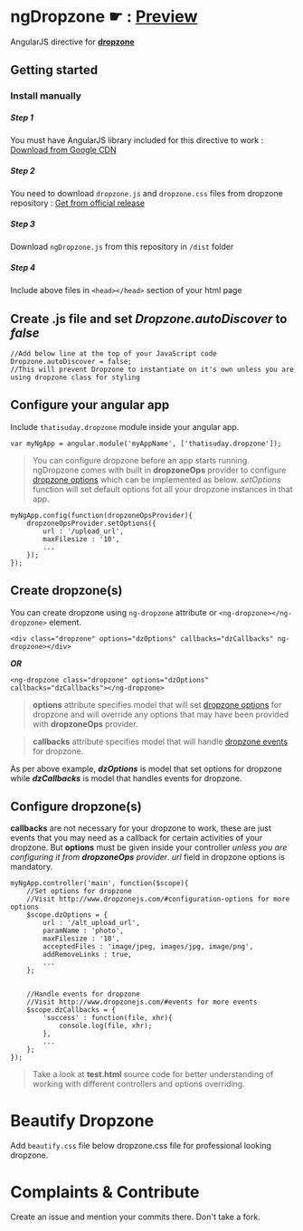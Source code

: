 # ngDropzone ☛ : [Preview](https://htmlpreview.github.io/?https://github.com/thatisuday/ngDropzone/blob/master/test/test.html)
AngularJS directive for __[dropzone](https://github.com/enyo/dropzone)__



## Getting started

### Install manually
##### Step 1
You must have AngularJS library included for this directive to work : [Download from Google CDN](https://developers.google.com/speed/libraries/#angularjs)

##### Step 2
You need to download `dropzone.js` and `dropzone.css` files from dropzone repository : [Get from official release](https://github.com/enyo/dropzone/releases/tag/v4.3.0)

##### Step 3
Download `ngDropzone.js` from this repository in `/dist` folder

##### Step 4
Include above files in `<head></head>` section of your html page



## Create .js file and set _Dropzone.autoDiscover_ to _false_
```
//Add below line at the top of your JavaScript code
Dropzone.autoDiscover = false;
//This will prevent Dropzone to instantiate on it's own unless you are using dropzone class for styling
```


## Configure your angular app
Include `thatisuday.dropzone` module inside your angular app.
```
var myNgApp = angular.module('myAppName', ['thatisuday.dropzone']);
```

> You can configure dropzone before an app starts running. ngDropzone comes with built in **dropzoneOps** provider to configure [dropzone options](http://www.dropzonejs.com/#configuration-options) which can be implemented as below. _setOptions_ function will set default options fot all your dropzone instances in that app.

```
myNgApp.config(function(dropzoneOpsProvider){
	dropzoneOpsProvider.setOptions({
		url : '/upload_url',
		maxFilesize : '10',
		...
	});
});
```



## Create dropzone(s)
You can create dropzone using `ng-dropzone` attribute or `<ng-dropzone></ng-dropzone>` element.
```
<div class="dropzone" options="dzOptions" callbacks="dzCallbacks" ng-dropzone></div>
```
**_OR_**
```
<ng-dropzone class="dropzone" options="dzOptions" callbacks="dzCallbacks"></ng-dropzone>
```
> **options** attribute specifies model that will set [dropzone options](http://www.dropzonejs.com/#configuration-options) for dropzone and will override any options that may have been provided with **dropzoneOps** provider.

> **callbacks** attribute specifies model that will handle [dropzone events](http://www.dropzonejs.com/#events) for dropzone.

As per above example, **_dzOptions_** is model that set options for dropzone while **_dzCallbacks_** is model that handles events for dropzone.



## Configure dropzone(s)
**callbacks** are not necessary for your dropzone to work, these are just events that you may need as a callback for certain activities of your dropzone. But **options** must be given inside your controller _unless you are configuring it from **dropzoneOps** provider_. _url_ field in dropzone options is mandatory.

```
myNgApp.controller('main', function($scope){
	//Set options for dropzone
	//Visit http://www.dropzonejs.com/#configuration-options for more options
	$scope.dzOptions = {
		url : '/alt_upload_url',
		paramName : 'photo',
		maxFilesize : '10',
		acceptedFiles : 'image/jpeg, images/jpg, image/png',
		addRemoveLinks : true,
		...
	};
	
	
	//Handle events for dropzone
	//Visit http://www.dropzonejs.com/#events for more events
	$scope.dzCallbacks = {
		'success' : function(file, xhr){
			console.log(file, xhr);
		},
		...
	};
});
```

>Take a look at **test.html** source code for better understanding of working with different controllers and options overriding.



# Beautify Dropzone
Add `beautify.css` file below dropzone.css file for professional looking dropzone.



# Complaints & Contribute
Create an issue and mention your commits there. Don't take a fork.
